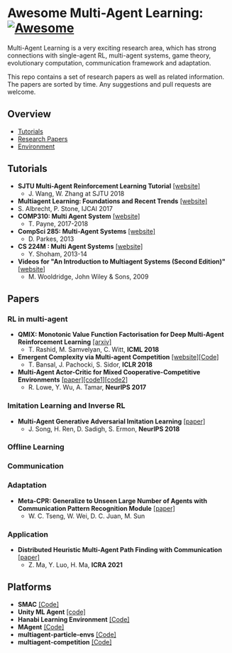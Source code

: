 # Awesome Multi-Agent Learning: [![Awesome](https://cdn.rawgit.com/sindresorhus/awesome/d7305f38d29fed78fa85652e3a63e154dd8e8829/media/badge.svg)](https://github.com/sindresorhus/awesome)
Multi-Agent Learning is a very exciting research area, which has strong connections with single-agent RL, multi-agent systems, game theory, evolutionary computation, communication framework and adaptation.

This repo contains a set of research papers as well as related information. The papers are sorted by time. Any suggestions and pull requests are welcome.

## Overview
 - [Tutorials](#tutorials)
 - [Research Papers](#research-papers)
 - [Environment](#environment)

## Tutorials
- **SJTU Multi-Agent Reinforcement Learning Tutorial** [[website]](http://wnzhang.net/tutorials/marl2018/index.html)
  - J. Wang, W. Zhang at SJTU 2018 
-  **Multiagent Learning: Foundations and Recent Trends** [[website]](http://www.cs.utexas.edu/~larg/ijcai17_tutorial/)
  - S. Albrecht, P. Stone, IJCAI 2017
- **COMP310: Multi Agent System** [[website]](https://cgi.csc.liv.ac.uk/~trp/COMP310.html)    
  - T. Payne, 2017-2018
- **CompSci 285: Multi-Agent Systems** [[website]](https://www.seas.harvard.edu/courses/cs285/CS_285/Course_Home.html)   
  - D. Parkes, 2013
- **CS 224M : Multi Agent Systems** [[website]](http://web.stanford.edu/class/cs224m/)
  - Y. Shoham, 2013-14
- **Videos for "An Introduction to Multiagent Systems (Second Edition)"** [[website]](http://www.cs.ox.ac.uk/people/michael.wooldridge/pubs/imas/videos/)   
  - M. Wooldridge, John Wiley & Sons, 2009


## Papers
### RL in multi-agent
- **QMIX: Monotonic Value Function Factorisation for Deep Multi-Agent Reinforcement Learning** [[arxiv]](https://arxiv.org/abs/1803.11485)
  - T. Rashid, M. Samvelyan, C. Witt, **ICML 2018**
- **Emergent Complexity via Multi-agent Competition** [[website]](https://arxiv.org/abs/1710.03748)[[Code]](https://github.com/openai/multiagent-competition)
  - T. Bansal, J. Pachocki, S. Sidor, **ICLR 2018**
- **Multi-Agent Actor-Critic for Mixed Cooperative-Competitive Environments** [[paper]](https://arxiv.org/abs/1706.02275)[[code1]](https://github.com/openai/multiagent-particle-envs)[[code2]](https://github.com/openai/maddpg)
  - R. Lowe, Y. Wu, A. Tamar, **NeurIPS 2017**

### Imitation Learning and Inverse RL
- **Multi-Agent Generative Adversarial Imitation Learning** [[paper]](https://arxiv.org/pdf/1807.09936.pdf)
  - J. Song, H. Ren, D. Sadigh, S. Ermon, **NeurIPS 2018**

### Offline Learning

### Communication

### Adaptation
- **Meta-CPR: Generalize to Unseen Large Number of Agents with Communication Pattern Recognition Module** [[paper]](https://arxiv.org/abs/2112.07222)
  - W. C. Tseng, W. Wei, D. C. Juan, M. Sun

### Application
- **Distributed Heuristic Multi-Agent Path Finding with Communication** [[paper]](https://arxiv.org/abs/2106.11365)
  - Z. Ma, Y. Luo, H. Ma, **ICRA 2021**


## Platforms
- **SMAC** [[Code]](https://github.com/oxwhirl/smac)
- **Unity ML Agent** [[code]](https://github.com/Unity-Technologies/ml-agents)
- **Hanabi Learning Environment** [[Code]](https://github.com/deepmind/hanabi-learning-environment)
- **MAgent** [[Code]](https://github.com/geek-ai/MAgent) 
- **multiagent-particle-envs** [[Code]](https://github.com/openai/multiagent-particle-envs)
- **multiagent-competition** [[Code]](https://github.com/openai/multiagent-competition)
